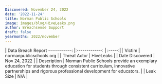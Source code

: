 ```yaml
---
Discovered: November 24, 2022
date: '2022-11-24'
title: Norman Public Schools
image: images/blog/HiveLeaks.png
author: Breachsense Support
draft: false
yearmonths: 2022/november
---
```



| Data Breach Report
------------:     |:-------------:    | :-----:|
| Victim      | normanpublicschools.org      | 
| Threat Actor      | HiveLeaks      | 
| Date Discovered      | Nov 24, 2022      | 
| Description      | Norman Public Schools provide an exemplary education for students through consistent curriculum, innovative partnerships and rigorous professional development for educators.      | 
| Leak Size      | N/A      | 

